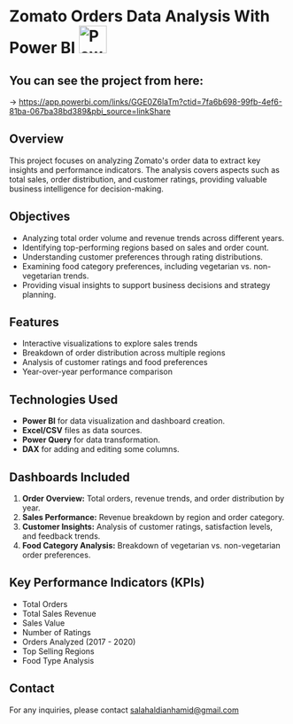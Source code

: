 # Zomato Orders Data Analysis With Power BI <img src="https://upload.wikimedia.org/wikipedia/commons/c/cf/New_Power_BI_Logo.svg" alt="Power BI Logo" width="50"/>

## You can see the project from here:
   -> https://app.powerbi.com/links/GGE0Z6laTm?ctid=7fa6b698-99fb-4ef6-81ba-067ba38bd389&pbi_source=linkShare

## Overview
This project focuses on analyzing Zomato's order data to extract key insights and performance indicators. The analysis covers aspects such as total sales, order distribution, and customer ratings, providing valuable business intelligence for decision-making.

## Objectives
- Analyzing total order volume and revenue trends across different years.
- Identifying top-performing regions based on sales and order count.
- Understanding customer preferences through rating distributions.
- Examining food category preferences, including vegetarian vs. non-vegetarian trends.
- Providing visual insights to support business decisions and strategy planning.

## Features
- Interactive visualizations to explore sales trends
- Breakdown of order distribution across multiple regions
- Analysis of customer ratings and food preferences
- Year-over-year performance comparison

## Technologies Used
- **Power BI** for data visualization and dashboard creation.
- **Excel/CSV** files as data sources.
- **Power Query** for data transformation.
- **DAX** for adding and editing some columns.

## Dashboards Included
1. **Order Overview:** Total orders, revenue trends, and order distribution by year.
2. **Sales Performance:** Revenue breakdown by region and order category.
3. **Customer Insights:** Analysis of customer ratings, satisfaction levels, and feedback trends.
4. **Food Category Analysis:** Breakdown of vegetarian vs. non-vegetarian order preferences.

## Key Performance Indicators (KPIs)
- Total Orders
- Total Sales Revenue
- Sales Value
- Number of Ratings
- Orders Analyzed (2017 - 2020)
- Top Selling Regions
- Food Type Analysis

## Contact
For any inquiries, please contact salahaldianhamid@gmail.com
